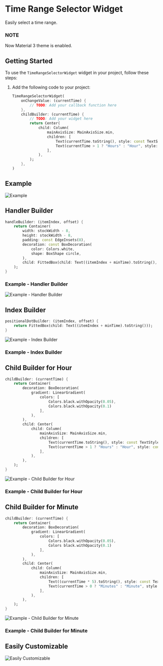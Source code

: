 # Time Range Selector Widget

Easily select a time range.

### NOTE
Now Material 3 theme is enabled.

## Getting Started

To use the `TimeRangeSelectorWidget` widget in your project, follow these steps:

1. Add the following code to your project:

   ```dart
   TimeRangeSelectorWidget(
       onChangeValue: (currentTime) {
           // TODO: Add your callback function here
       },
       childBuilder: (currentTime) {
           // TODO: Add your widget here
           return Center(
               child: Column(
                   mainAxisSize: MainAxisSize.min,
                   children: [
                       Text(currentTime.toString(), style: const TextStyle(fontSize: 70, fontWeight: FontWeight.bold, height: 1)),
                       Text(currentTime > 1 ? "Hours" : "Hour", style: const TextStyle(fontSize: 20, fontWeight: FontWeight.normal)),
                   ],
               ),
           );
       },
   )
   ```

## Example

![Example](https://raw.githubusercontent.com/SHAJED99/time_range_selector_widget/main/screenshots/1.gif)

## Handler Builder

```dart
handleBuilder: (itemIndex, offset) {
    return Container(
        width: stockWidth - 8,
        height: stockWidth - 8,
        padding: const EdgeInsets(8),
        decoration: const BoxDecoration(
            color: Colors.white,
            shape: BoxShape circle,
        ),
        child: FittedBox(child: Text((itemIndex + minTime).toString(), style: Theme.of(context).textTheme.headlineSmall?.copyWith(fontWeight: FontWeight.bold))),
    );
}
```

### Example - Handler Builder

![Example - Handler Builder](https://raw.githubusercontent.com/SHAJED99/time_range_selector_widget/main/screenshots/2.gif)

## Index Builder

```dart
positionalDotBuilder: (itemIndex, offset) {
    return FittedBox(child: Text((itemIndex + minTime).toString()));
}
```

![Example - Index Builder](https://raw.githubusercontent.com/SHAJED99/time_range_selector_widget/main/screenshots/3.gif)

### Example - Index Builder

## Child Builder for Hour

```dart
childBuilder: (currentTime) {
    return Container(
        decoration: BoxDecoration(
            gradient: LinearGradient(
                colors: [
                    Colors.black.withOpacity(0.05),
                    Colors.black.withOpacity(0.1)
                ],
            ),
        ),
        child: Center(
            child: Column(
                mainAxisSize: MainAxisSize.min,
                children: [
                    Text(currentTime.toString(), style: const TextStyle(fontSize: 70, fontWeight: FontWeight.bold, height: 1)),
                    Text(currentTime > 1 ? "Hours" : "Hour", style: const TextStyle(fontSize: 20, fontWeight: FontWeight.normal)),
                ],
            ),
        ),
    );
}
```

![Example - Child Builder for Hour](https://raw.githubusercontent.com/SHAJED99/time_range_selector_widget/main/screenshots/4.gif)

### Example - Child Builder for Hour

## Child Builder for Minute

```dart
childBuilder: (currentTime) {
    return Container(
        decoration: BoxDecoration(
            gradient: LinearGradient(
                colors: [
                    Colors.black.withOpacity(0.05),
                    Colors black.withOpacity(0.1)
                ],
            ),
        ),
        child: Center(
            child: Column(
                mainAxisSize: MainAxisSize.min,
                children: [
                    Text((currentTime * 5).toString(), style: const TextStyle(fontSize: 70, fontWeight: FontWeight.bold, height: 1)),
                    Text(currentTime > 0 ? "Minutes" : "Minute", style: const TextStyle(fontSize: 20, fontWeight: FontWeight.normal)),
                ],
            ),
        ),
    );
}
```

![Example - Child Builder for Minute](https://raw.githubusercontent.com/SHAJED99/time_range_selector_widget/main/screenshots/6.gif)

### Example - Child Builder for Minute

## Easily Customizable

![Easily Customizable](https://raw.githubusercontent.com/SHAJED99/time_range_selector_widget/main/screenshots/5.gif)